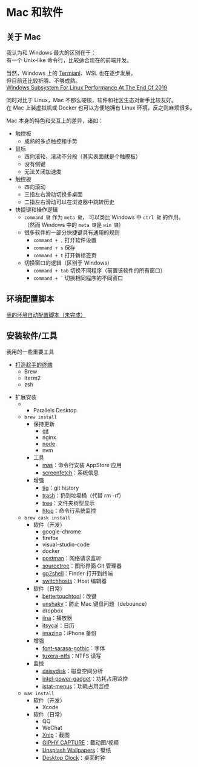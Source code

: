 # Mac 和软件

## 关于 Mac

我认为和 Windows 最大的区别在于：  
有一个 Unix-like 命令行，比较适合现在的前端开发。

当然，Windows 上的 [Termianl](https://github.com/microsoft/terminal)、WSL 也在逐步发展，  
但目前还比较折腾、不够成熟。  
[Windows Subsystem For Linux Performance At The End Of 2019](https://www.phoronix.com/scan.php?page=article&item=wsl-windows-eo2019&num=2)

同时对比于 Linux，Mac 不那么硬核，软件和社区生态对新手比较友好。  
在 Mac 上装虚拟机或 Docker 也可以方便地拥有 Linux 环境，反之则麻烦很多。

Mac 本身的特色和交互上的差异，诸如：

- 触控板
  - 成熟的多点触控和手势
- 鼠标
  - 四向滚轮、滚动不分段（其实表面就是个触摸板）
  - 没有侧键
  - 无法关闭加速度
- 触控板
  - 四向滚动
  - 三指左右滑动切换多桌面
  - 二指左右滑动可以在浏览器中跳转历史
- 快捷键和操作逻辑
  - `command 键` 作为 `meta 键`， 可以类比 Windows 中 `ctrl 键` 的作用。  
    （然而 Windows 中的 `meta 键`是 `win 键`）
  - 很多软件的一部分快捷键具有通用的规则
    - `command + ,` 打开软件设置
    - `command + s` 保存
    - `command + t` 打开新标签页
  - 切换窗口的逻辑（区别于 Windows）
    - `command + tab` 切换不同程序（前置该软件的所有窗口）
    - `` command + ` `` 切换相同程序的不同窗口

## 环境配置脚本

[我的环境自动配置脚本（未完成）](https://github.com/seognil/dotfiles)

## 安装软件/工具

我用的一些重要工具

- [打造趁手的终端](./terminal-config.md)
  - Brew
  - Iterm2
  - zsh

* 扩展安装
  - - Parallels Desktop
  - `brew install`
    - 保持更新
      - [git](./git.md)
      - nginx
      - [node](./npm-overview.md)
      - nvm
    - 工具
      - [mas](https://github.com/mas-cli/mas)：命令行安装 AppStore 应用
      - [screenfetch](https://github.com/KittyKatt/screenFetch)：系统信息
    - 增强
      - [tig](https://github.com/jonas/tig)：git history
      - [trash](https://github.com/sindresorhus/trash)：扔到垃圾桶（代替 rm -rf）
      - [tree](https://sourabhbajaj.com/mac-setup/iTerm/tree.html)：文件夹树型显示
      - [htop](https://hisham.hm/htop/)：命令行系统监控
  - `brew cask install`
    - 软件（开发）
      - google-chrome
      - firefox
      - visual-studio-code
      - docker
      - [postman](https://www.getpostman.com/)：网络请求监听
      - [sourcetree](https://www.sourcetreeapp.com/)：图形界面 Git 管理器
      - [go2shell](https://zipzapmac.com/Go2Shell)：Finder 打开到终端
      - [switchhosts](https://github.com/oldj/SwitchHosts)：Host 编辑器
    - 软件（日常）
      - [bettertouchtool](https://folivora.ai/)：改键
      - [unshaky](https://github.com/aahung/Unshaky)：防止 Mac 键盘问题（debounce）
      - dropbox
      - [iina](https://iina.io/)：播放器
      - [itsycal](https://www.mowglii.com/itsycal/)：日历
      - [imazing](https://imazing.com/)：iPhone 备份
    - 增强
      - [font-sarasa-gothic](https://github.com/be5invis/Sarasa-Gothic)：字体
      - [tuxera-ntfs](https://www.tuxera.com/products/tuxera-ntfs-for-mac/)：NTFS 读写
    - 监控
      - [daisydisk](https://daisydiskapp.com/)：磁盘空间分析
      - [intel-power-gadget](https://software.intel.com/en-us/articles/intel-power-gadget)：功耗占用监控
      - [istat-menus](https://bjango.com/mac/istatmenus/)：功耗占用监控
  - `mas install`
    - 软件（开发）
      - Xcode
    - 软件（日常）
      - QQ
      - WeChat
      - [Xnip](https://xnipapp.com/)：截图
      - [GIPHY CAPTURE](https://giphy.com/apps/giphycapture)：截动图/视频
      - [Unsplash Wallpapers](https://apps.apple.com/us/app/unsplash-wallpapers/id1284863847?mt=12)：壁纸
      - [Desktop Clock](https://apps.apple.com/us/app/desktop-clock-live/id894760156?mt=12)：桌面时钟
